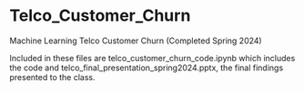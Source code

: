 # Telco_Customer_Churn
Machine Learning Telco Customer Churn (Completed Spring 2024)

Included in these files are telco_customer_churn_code.ipynb which includes the code
and telco_final_presentation_spring2024.pptx, the final findings presented to the 
class.
